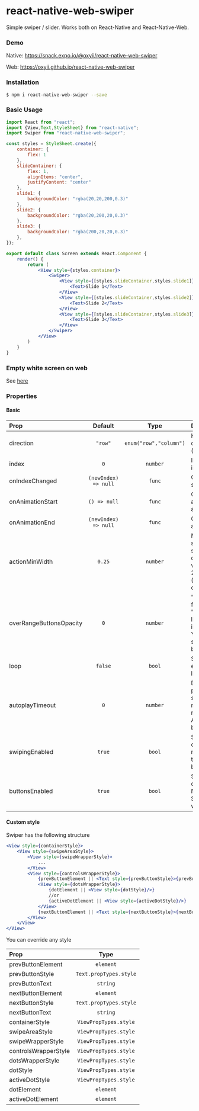 # react-native-web-swiper

Simple swiper / slider. Works both on React-Native and React-Native-Web.

### Demo

Native: https://snack.expo.io/@oxyii/react-native-web-swiper

Web: https://oxyii.github.io/react-native-web-swiper

### Installation

```bash
$ npm i react-native-web-swiper --save
```

### Basic Usage

```jsx
import React from "react";
import {View,Text,StyleSheet} from "react-native";
import Swiper from "react-native-web-swiper";

const styles = StyleSheet.create({
    container: {
        flex: 1
    },
    slideContainer: {
        flex: 1,
        alignItems: "center",
        justifyContent: "center"
    },
    slide1: {
        backgroundColor: "rgba(20,20,200,0.3)"
    },
    slide2: {
        backgroundColor: "rgba(20,200,20,0.3)"
    },
    slide3: {
        backgroundColor: "rgba(200,20,20,0.3)"
    },
});

export default class Screen extends React.Component {
    render() {
        return (
            <View style={styles.container}>
                <Swiper>
                    <View style={[styles.slideContainer,styles.slide1]}>
                        <Text>Slide 1</Text>
                    </View>
                    <View style={[styles.slideContainer,styles.slide2]}>
                        <Text>Slide 2</Text>
                    </View>
                    <View style={[styles.slideContainer,styles.slide3]}>
                        <Text>Slide 3</Text>
                    </View>
                </Swiper>
            </View>
        )
    }
}
```

### Empty white screen on web

See [here](https://github.com/oxyii/react-native-web-swiper/issues/2#issuecomment-475060133)

### Properties

#### Basic

| Prop  | Default  | Type | Description |
| :------------ |:---------------:| :---------------:| :-----|
| direction | `"row"` | `enum("row","column")` | Horizontal ("row") or vertical ("column") mode |
| index | `0` | `number` | Index number of initial slide |
| onIndexChanged | `(newIndex) => null` | `func` | Called when active slide changed |
| onAnimationStart | `() => null` | `func` | Called right before any swiper animation starts |
| onAnimationEnd | `(newIndex) => null` | `func` | Called right after animation end |
| actionMinWidth | `0.25` | `number` | Minimal part of screen that must be swiped for index change. Default value 0.25 means 25% of slide width (or height if direction="column") |
| overRangeButtonsOpacity | `0` | `number` | "Prev" button on first slide and "Next" button on last slide are invisible by default. You can set `opacity` style for these buttons ([#1](https://github.com/oxyii/react-native-web-swiper/issues/1)) |
| loop | `false` | `bool` | Set to `true` to enable continuous loop mode |
| autoplayTimeout | `0` | `number` | Delay between auto play transitions (in second). Set negative value for reverse autoplay :satisfied:. Autoplay disabled by default |
| swipingEnabled | `true` | `bool` | Set to `false` to disable swiping mechanism. Allow to use Prev / Next buttons only ([#8](https://github.com/oxyii/react-native-web-swiper/issues/8)) |
| buttonsEnabled | `true` | `bool` | Set to `false` to skip dots and Prev / Next buttons. Swiping mechanism will still work |

#### Custom style

Swiper has the following structure

```jsx
<View style={containerStyle}>
    <View style={swipeAreaStyle}>
        <View style={swipeWrapperStyle}>
            ...
        </View>
        <View style={controlsWrapperStyle}>
            {prevButtonElement || <Text style={prevButtonStyle}>{prevButtonText}</Text>}
            <View style={dotsWrapperStyle}>
                {dotElement || <View style={dotStyle}/>}
                //or
                {activeDotElement || <View style={activeDotStyle}/>}
            </View>
            {nextButtonElement || <Text style={nextButtonStyle}>{nextButtonText}</Text>}
        </View>    
    </View>
</View>
```

You can override any style

| Prop  | Type |
| :------------ | :---------------:|
| prevButtonElement | `element` |
| prevButtonStyle | `Text.propTypes.style` |
| prevButtonText | `string` |
| nextButtonElement | `element` |
| nextButtonStyle | `Text.propTypes.style` |
| nextButtonText | `string` |
| containerStyle | `ViewPropTypes.style` |
| swipeAreaStyle | `ViewPropTypes.style` |
| swipeWrapperStyle | `ViewPropTypes.style` |
| controlsWrapperStyle | `ViewPropTypes.style` |
| dotsWrapperStyle | `ViewPropTypes.style` |
| dotStyle | `ViewPropTypes.style` |
| activeDotStyle | `ViewPropTypes.style` |
| dotElement | `element` |
| activeDotElement | `element` |
